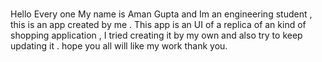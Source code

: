 # 
Hello Every one My name is Aman Gupta  and Im an engineering student , this is an app created by me . 
This app  is an UI of a replica of an kind of shopping application  ,  I tried creating it by my own and also try to keep updating it . 
hope you all will like my work 
thank you.





